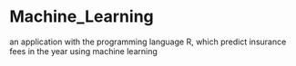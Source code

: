# Machine_Learning
an application with the programming language R, which predict insurance fees in the year using machine learning
